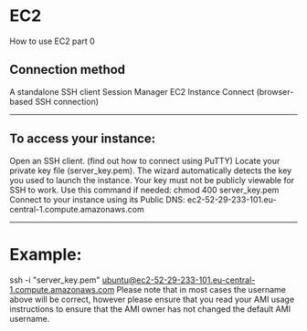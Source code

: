 # EC2
How to use EC2 part 0


## Connection method
A standalone SSH client 
Session Manager 
EC2 Instance Connect (browser-based SSH connection) 

----------------------------------------------------

## To access your instance:
Open an SSH client. (find out how to connect using PuTTY)
Locate your private key file (server_key.pem). The wizard automatically detects the key you used to launch the instance.
Your key must not be publicly viewable for SSH to work. Use this command if needed:
chmod 400 server_key.pem
Connect to your instance using its Public DNS:
ec2-52-29-233-101.eu-central-1.compute.amazonaws.com

----------------------------------------------------

# Example:
ssh -i "server_key.pem" ubuntu@ec2-52-29-233-101.eu-central-1.compute.amazonaws.com
Please note that in most cases the username above will be correct, however please ensure that you read your AMI usage instructions to ensure that the AMI owner has not changed the default AMI username.

